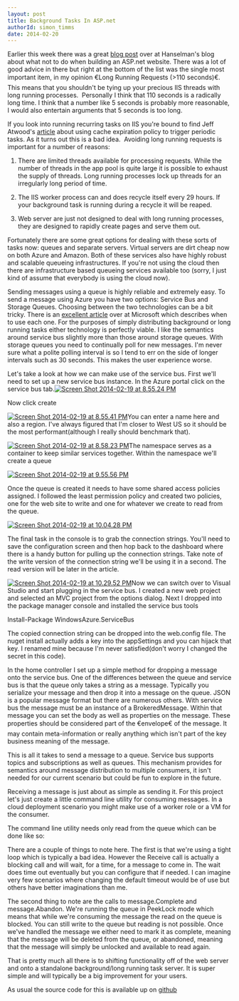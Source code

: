 ```yaml
---
layout: post
title: Background Tasks In ASP.net
authorId: simon_timms
date: 2014-02-20
---
```


Earlier this week there was a great [blog post](http://www.hanselman.com/blog/ChecklistWhatNOTToDoInASPNET.aspx) over at Hanselman's blog about what not to do when building an ASP.net website. There was a lot of good advice in there but right at the bottom of the list was the single most important item, in my opinion €Long Running Requests (>110 seconds)€. This means that you shouldn't be tying up your precious IIS threads with long running processes.  Personally I think that 110 seconds is a radically long time. I think that a number like 5 seconds is probably more reasonable, I would also entertain arguments that 5 seconds is too long.

If you look into running recurring tasks on IIS you're bound to find Jeff Atwood's [article](http://blog.stackoverflow.com/2008/07/easy-background-tasks-in-aspnet/) about using cache expiration policy to trigger periodic tasks. As it turns out this is a bad idea.  Avoiding long running requests is important for a number of reasons:

1. There are limited threads available for processing requests. While the number of threads in the app pool is quite large it is possible to exhaust the supply of threads. Long running processes lock up threads for an irregularly long period of time.

2. The IIS worker process can and does recycle itself every 29 hours. If your background task is running during a recycle it will be reaped.

3. Web server are just not designed to deal with long running processes, they are designed to rapidly create pages and serve them out.

Fortunately there are some great options for dealing with these sorts of tasks now: queues and separate servers. Virtual servers are dirt cheap now on both Azure and Amazon. Both of these services also have highly robust and scalable queueing infrastructures. If you're not using the cloud then there are infrastructure based queueing services available too (sorry, I just kind of assume that everybody is using the cloud now).

Sending messages using a queue is highly reliable and extremely easy. To send a message using Azure you have two options: Service Bus and Storage Queues. Choosing between the two technologies can be a bit tricky. There is an [excellent article](http://msdn.microsoft.com/en-us/library/windowsazure/hh767287.aspx) over at Microsoft which describes when to use each one. For the purposes of simply distributing background or long running tasks either technology is perfectly viable. I like the semantics around service bus slightly more than those around storage queues. With storage queues you need to continually poll for new messages. I'm never sure what a polite polling interval is so I tend to err on the side of longer intervals such as 30 seconds. This makes the user experience worse.

Let's take a look at how we can make use of the service bus. First we'll need to set up a new service bus instance. In the Azure portal click on the service bus tab.[![Screen Shot 2014-02-19 at 8.55.24 PM](http://stimms.files.wordpress.com/2014/02/screen-shot-2014-02-19-at-8-55-24-pm.jpg?w=750)](http://stimms.files.wordpress.com/2014/02/screen-shot-2014-02-19-at-8-55-24-pm.jpg)

Now click create

[![Screen Shot 2014-02-19 at 8.55.41 PM](http://stimms.files.wordpress.com/2014/02/screen-shot-2014-02-19-at-8-55-41-pm.jpg?w=300)](http://stimms.files.wordpress.com/2014/02/screen-shot-2014-02-19-at-8-55-41-pm.jpg)You can enter a name here and also a region. I've always figured that I'm closer to West US so it should be the most performant(although I really should benchmark that).

[![Screen Shot 2014-02-19 at 8.58.23 PM](http://stimms.files.wordpress.com/2014/02/screen-shot-2014-02-19-at-8-58-23-pm.jpg?w=300)](http://stimms.files.wordpress.com/2014/02/screen-shot-2014-02-19-at-8-58-23-pm.jpg)The namespace serves as a container to keep similar services together. Within the namespace we'll create a queue

[![Screen Shot 2014-02-19 at 9.55.56 PM](http://stimms.files.wordpress.com/2014/02/screen-shot-2014-02-19-at-9-55-56-pm.jpg?w=750)](http://stimms.files.wordpress.com/2014/02/screen-shot-2014-02-19-at-9-55-56-pm.jpg)

Once the queue is created it needs to have some shared access policies assigned. I followed the least permission policy and created two policies, one for the web site to write and one for whatever we create to read from the queue.

[![Screen Shot 2014-02-19 at 10.04.28 PM](http://stimms.files.wordpress.com/2014/02/screen-shot-2014-02-19-at-10-04-28-pm.jpg?w=750)](http://stimms.files.wordpress.com/2014/02/screen-shot-2014-02-19-at-10-04-28-pm.jpg)

The final task in the console is to grab the connection strings. You'll need to save the configuration screen and then hop back to the dashboard where there is a handy button for pulling up the connection strings. Take note of the write version of the connection string we'll be using it in a second. The read version will be later in the article.

[![Screen Shot 2014-02-19 at 10.29.52 PM](http://stimms.files.wordpress.com/2014/02/screen-shot-2014-02-19-at-10-29-52-pm.jpg?w=300)](http://stimms.files.wordpress.com/2014/02/screen-shot-2014-02-19-at-10-29-52-pm.jpg)Now we can switch over to Visual Studio and start plugging in the service bus. I created a new web project and selected an MVC project from the options dialog. Next I dropped into the package manager console and installed the service bus tools

Install-Package WindowsAzure.ServiceBus

The copied connection string can be dropped into the web.config file. The nuget install actually adds a key into the appSettings and you can hijack that key. I renamed mine because I'm never satisfied(don't worry I changed the secret in this code).

<script src='https://gist.github.com/stimms/9107678.js'></script>

In the home controller I set up a simple method for dropping a message onto the service bus. One of the differences between the queue and service bus is that the queue only takes a string as a message. Typically you serialize your message and then drop it into a message on the queue. JSON is a popular message format but there are numerous others. With service bus the message must be an instance of a BrokeredMessage. Within that message you can set the body as well as properties on the message. These properties should be considered part of the €envelope€ of the message. It may contain meta-information or really anything which isn't part of the key business meaning of the message.

<script src='https://gist.github.com/stimms/9113665.js'></script>

This is all it takes to send a message to a queue. Service bus supports topics and subscriptions as well as queues. This mechanism provides for semantics around message distribution to multiple consumers, it isn't needed for our current scenario but could be fun to explore in the future.

Receiving a message is just about as simple as sending it. For this project let's just create a little command line utility for consuming messages. In a cloud deployment scenario you might make use of a worker role or a VM for the consumer.

The command line utility needs only read from the queue which can be done like so:

<script src='https://gist.github.com/stimms/9113847.js'></script>

There are a couple of things to note here. The first is that we're using a tight loop which is typically a bad idea. However the Receive call is actually a blocking call and will wait, for a time, for a message to come in. The wait does time out eventually but you can configure that if needed. I can imagine very few scenarios where changing the default timeout would be of use but others have better imaginations than me.

The second thing to note are the calls to message.Complete and message.Abandon. We're running the queue in PeekLock mode which means that while we're consuming the message the read on the queue is blocked. You can still write to the queue but reading is not possible. Once we've handled the message we either need to mark it as complete, meaning that the message will be deleted from the queue, or abandoned, meaning that the message will simply be unlocked and available to read again.

That is pretty much all there is to shifting functionality off of the web server and onto a standalone background/long running task server. It is super simple and will typically be a big improvement for your users.

As usual the source code for this is available up on [github](https://github.com/stimms/ServiceBusDemo)




